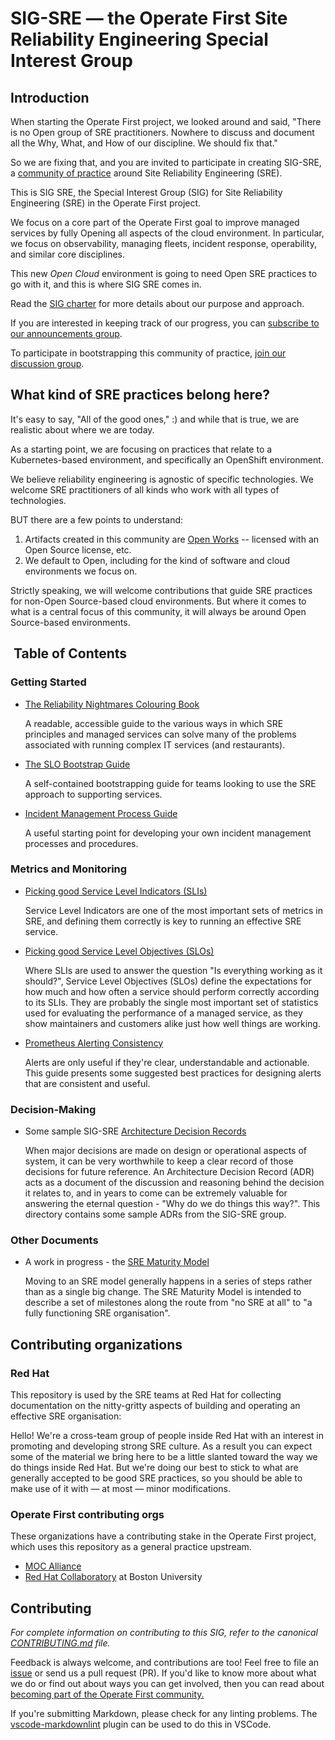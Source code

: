# SIG-SRE — the Operate First Site Reliability Engineering Special Interest Group

## Introduction

When starting the Operate First project, we looked around and said, "There is no Open group of SRE practitioners.
Nowhere to discuss and document all the Why, What, and How of our discipline.
We should fix that."

So we are fixing that, and you are invited to participate in creating SIG-SRE, a [community of practice](https://en.wikipedia.org/wiki/Community_of_practice) around Site Reliability Engineering (SRE).

This is SIG SRE, the Special Interest Group (SIG) for Site Reliability Engineering (SRE) in the Operate First project.

We focus on a core part of the Operate First goal to improve managed services by fully Opening all aspects of the cloud environment.
In particular, we focus on observability, managing fleets, incident response, operability, and similar core disciplines.

This new _Open Cloud_ environment is going to need Open SRE practices to go with it, and this is where SIG SRE comes in.

Read the [SIG charter](charter.md) for more details about our purpose and approach.

If you are interested in keeping track of our progress, you can [subscribe to our announcements group](https://lists.operate-first.cloud/archives/list/sig-sre-announce@lists.operate-first.cloud/).

To participate in bootstrapping this community of practice, [join our discussion group](https://lists.operate-first.cloud/archives/list/sig-sre@lists.operate-first.cloud/).

## What kind of SRE practices belong here?

It's easy to say, "All of the good ones," :) and while that is true, we are realistic about where we are today.

As a starting point, we are focusing on practices that relate to a Kubernetes-based environment, and specifically an OpenShift environment.

We believe reliability engineering is agnostic of specific technologies.
We welcome SRE practitioners of all kinds who work with all types of technologies.

BUT there are a few points to understand:

1. Artifacts created in this community are [Open Works](https://fossrit.github.io/open-work-definition/) -- licensed with an Open Source license, etc.
2. We default to Open, including for the kind of software and cloud environments we focus on.

Strictly speaking, we will welcome contributions that guide SRE practices for non-Open Source-based cloud environments.
But where it comes to what is a central focus of this community, it will always be around Open Source-based environments.

##  Table of Contents

### Getting Started

* [The Reliability Nightmares Colouring Book](https://github.com/operate-first/sre/raw/main/sre-coloring-book/red-hat-sre-coloring-book.pdf)

    A readable, accessible guide to the various ways in which SRE principles and managed services can solve many of the problems associated with running complex IT services (and restaurants).

* [The SLO Bootstrap Guide](./slo_bootstrap_guide.md)

    A self-contained bootstrapping guide for teams looking to use the SRE approach to supporting services.

* [Incident Management Process Guide](./process/incident_management.md)

    A useful starting point for developing your own incident management processes and procedures.

### Metrics and Monitoring

* [Picking good Service Level Indicators (SLIs)](./picking_good_slis.md)

    Service Level Indicators are one of the most important sets of metrics in SRE, and defining them correctly is key to running an effective SRE service.

* [Picking good Service Level Objectives (SLOs)](./picking_good_slos.md)

    Where SLIs are used to answer the question "Is everything working as it should?", Service Level Objectives (SLOs) define the expectations for how much and how often a service should perform correctly according to its SLIs.
    They are probably the single most important set of statistics used for evaluating the performance of a managed service, as they show maintainers and customers alike just how well things are working.

* [Prometheus Alerting Consistency](./prometheus_alerting_consistency.md)

    Alerts are only useful if they're clear, understandable and actionable. This guide presents some suggested best practices for designing alerts that are consistent and useful.

### Decision-Making

* Some sample SIG-SRE [Architecture Decision Records](https://github.com/operate-first/sre/tree/main/ADRs/RH/SIG-SRE)

    When major decisions are made on design or operational aspects of system, it can be very worthwhile to keep a clear record of those
    decisions for future reference.
    An Architecture Decision Record (ADR) acts as a document of the discussion and reasoning behind the decision it relates to, and in years to come can be extremely valuable for answering the eternal question - "Why do we do things this way?".
    This directory contains some sample ADRs from the SIG-SRE group.

### Other Documents

* A work in progress - the [SRE Maturity Model](./sre_maturity.md)

    Moving to an SRE model generally happens in a series of steps rather than as a single big change.
    The SRE Maturity Model is intended to describe a set of milestones along the route from "no SRE at all" to "a fully functioning SRE organisation".

## Contributing organizations

### Red Hat
This repository is used by the SRE teams at Red Hat for collecting documentation on the nitty-gritty aspects of building and operating an effective SRE organisation:

Hello! We're a cross-team group of people inside Red Hat with an interest in promoting and developing strong SRE culture.
As a result you can expect some of the material we bring here to be a little slanted toward the way we do things inside Red Hat.
But we're doing our best to stick to what are generally accepted to be good SRE practices, so you should be able to make use of it with — at most — minor modifications.

### Operate First contributing orgs

These organizations have a contributing stake in the Operate First project, which uses this repository as a general practice upstream.
- [MOC Alliance](https://massopen.cloud)
- [Red Hat Collaboratory](https://www.bu.edu/rhcollab/) at Boston University

## Contributing

_For complete information on contributing to this SIG, refer to the canonical [CONTRIBUTING.md](./CONTRIBUTING.md) file._

Feedback is always welcome, and contributions are too!
Feel free to file an [issue](https://github.com/operate-first/sre/issues/new) or send us a pull request (PR). If you'd like to know more about what we do or find out about ways you can get involved, then you can read about [becoming part of the Operate First community.](https://www.operate-first.cloud/our-community)

If you're submitting Markdown, please check for any linting problems.
The [vscode-markdownlint](https://github.com/DavidAnson/vscode-markdownlint) plugin can be used to do this in VSCode.
